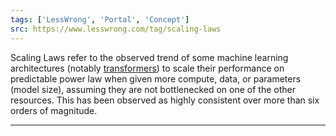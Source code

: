 ```yaml
---
tags: ['LessWrong', 'Portal', 'Concept']
src: https://www.lesswrong.com/tag/scaling-laws
---
```


Scaling Laws refer to the observed trend of some machine learning architectures (notably [transformers](https://en.wikipedia.org/wiki/Transformer_(machine_learning_model))) to scale their performance on predictable power law when given more compute, data, or parameters (model size), assuming they are not bottlenecked on one of the other resources. This has been observed as highly consistent over more than six orders of magnitude.



---

